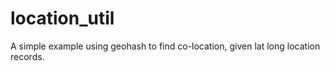 # location_util
A simple example using geohash to find co-location, given lat long location records.
